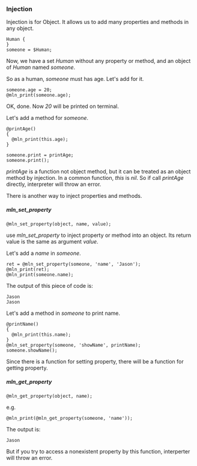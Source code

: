### Injection

Injection is for Object. It allows us to add many properties and methods in any object.

```
Human {
}
someone = $Human;
```

Now, we have a set *Human* without any property or method, and an object of *Human* named *someone*.

So as a human, *someone* must has age. Let's add for it.

```
someone.age = 20;
@mln_print(someone.age);
```

OK, done. Now *20* will be printed on terminal.

Let's add a method for *someone*.

```
@printAge()
{
  @mln_print(this.age);
}

someone.print = printAge;
someone.print();
```

*printAge* is a function not object method, but it can be treated as an object method by injection. In a common function, *this* is *nil*. So if call *printAge* directly, interpreter will throw an error.



There is another way to inject properties and methods.

##### mln_set_property

```
@mln_set_property(object, name, value);
```

use *mln_set_property* to inject property or method into an object. Its return value is the same as argument *value*.

Let's add a *name* in *someone*.

```
ret = @mln_set_property(someone, 'name', 'Jason');
@mln_print(ret);
@mln_print(someone.name);
```

The output of this piece of code is:

```
Jason
Jason
```

Let's add a method in *someone* to print name.

```
@printName()
{
  @mln_print(this.name);
}
@mln_set_property(someone, 'showName', printName);
someone.showName();
```



Since there is a function for setting property, there will be a function for getting property.

##### mln_get_property

```
@mln_get_property(object, name);
```

e.g.

```
@mln_print(@mln_get_property(someone, 'name'));
```

The output is:

```
Jason
```

But if you try to access a nonexistent property by this function, interperter will throw an error.
